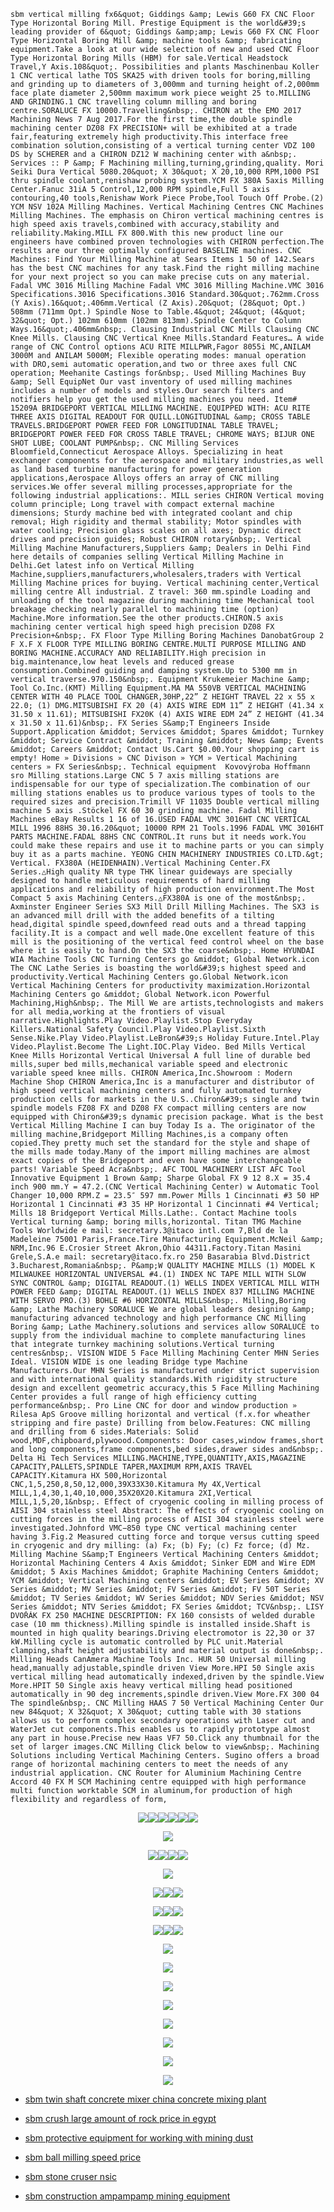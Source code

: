 
```
sbm vertical milling fx6&quot; Giddings &amp; Lewis G60 FX CNC Floor Type Horizontal Boring Mill. Prestige Equipment is the world&#39;s leading provider of 6&quot; Giddings &amp;amp; Lewis G60 FX CNC Floor Type Horizontal Boring Mill &amp; machine tools &amp; fabricating equipment.Take a look at our wide selection of new and used CNC Floor Type Horizontal Boring Mills (HBM) for sale.Vertical Headstock Travel,Y Axis.108&quot;. Possibilities and plants Maschinenbau Koller 1 CNC vertical lathe TOS SKA25 with driven tools for boring,milling and grinding up to diameters of 3,000mm and turning height of.2,000mm face plate diameter 2,500mm maximum work piece weight 25 to.MILLING AND GRINDING.1 CNC travelling column milling and boring centre.SORALUCE FX 10000.Travelling&nbsp;. CHIRON at the EMO 2017 Machining News 7 Aug 2017.For the first time,the double spindle machining center DZ08 FX PRECISION+ will be exhibited at a trade fair,featuring extremely high productivity.This interface free combination solution,consisting of a vertical turning center VDZ 100 DS by SCHERER and a CHIRON DZ12 W machining center with a&nbsp;. Services :: P &amp; F Machining milling,turning,grinding,quality. Mori Seiki Dura Vertical 5080.20&quot; X 30&quot; X 20,10,000 RPM,1000 PSI thru spindle coolant,renishaw probing system.YCM FX 380A 5axis Milling Center.Fanuc 31iA 5 Control,12,000 RPM spindle,Full 5 axis contouring,40 tools,Renishaw Work Piece Probe,Tool Touch Off Probe.(2) YCM NSV 102A Milling Machines. Vertical Machining Centres CNC Machines Milling Machines. The emphasis on Chiron vertical machining centres is high speed axis travels,combined with accuracy,stability and reliability.Making.MILL FX 800.With this new product line our engineers have combined proven technologies with CHIRON perfection.The results are our three optimally configured BASELINE machines. CNC Machines: Find Your Milling Machine at Sears Items 1 50 of 142.Sears has the best CNC machines for any task.Find the right milling machine for your next project so you can make precise cuts on any material. Fadal VMC 3016 Milling Machine Fadal VMC 3016 Milling Machine.VMC 3016 Specifications.3016 Specifications.3016 Standard.30&quot;.762mm.Cross (Y Axis).16&quot;.406mm.Vertical (Z Axis).20&quot; (28&quot; Opt.) 508mm (711mm Opt.) Spindle Nose to Table.4&quot; 24&quot; (4&quot; 32&quot; Opt.) 102mm 610mm (102mm 813mm).Spindle Center to Column Ways.16&quot;.406mm&nbsp;. Clausing Industrial CNC Mills Clausing CNC Knee Mills. Clausing CNC Vertical Knee Mills.Standard Features… A wide range of CNC Control options ACU RITE MILLPWR,Fagor 8055i MC,ANILAM 3000M and ANILAM 5000M; Flexible operating modes: manual operation with DRO,semi automatic operation,and two or three axes full CNC operation; Meehanite Castings for&nbsp;. Used Milling Machines Buy &amp; Sell EquipNet Our vast inventory of used milling machines includes a number of models and styles.Our search filters and notifiers help you get the used milling machines you need. Item# 15209A BRIDGEPORT VERTICAL MILLING MACHINE. EQUIPPED WITH: ACU RITE THREE AXIS DIGITAL READOUT FOR QUILL.LONGITUDINAL &amp; CROSS TABLE TRAVELS.BRIDGEPORT POWER FEED FOR LONGITUDINAL TABLE TRAVEL; BRIDGEPORT POWER FEED FOR CROSS TABLE TRAVEL; CHROME WAYS; BIJUR ONE SHOT LUBE; COOLANT PUMP&nbsp;. CNC Milling Services Bloomfield,Connecticut Aerospace Alloys. Specializing in heat exchanger components for the aerospace and military industries,as well as land based turbine manufacturing for power generation applications,Aerospace Alloys offers an array of CNC milling services.We offer several milling processes,appropriate for the following industrial applications:. MILL series CHIRON Vertical moving column principle; Long travel with compact external machine dimensions; Sturdy machine bed with integrated coolant and chip removal; High rigidity and thermal stability; Motor spindles with water cooling; Precision glass scales on all axes; Dynamic direct drives and precision guides; Robust CHIRON rotary&nbsp;. Vertical Milling Machine Manufacturers,Suppliers &amp; Dealers in Delhi Find here details of companies selling Vertical Milling Machine in Delhi.Get latest info on Vertical Milling Machine,suppliers,manufacturers,wholesalers,traders with Vertical Milling Machine prices for buying. Vertical machining center,Vertical milling centre All industrial. Z travel: 360 mm.spindle Loading and unloading of the tool magazine during machining time Mechanical tool breakage checking nearly parallel to machining time (option) Machine.More information.See the other products.CHIRON.5 axis machining center vertical high speed high precision DZ08 FX Precision+&nbsp;. FX Floor Type Milling Boring Machines DanobatGroup 2 F X.F X FLOOR TYPE MILLING BORING CENTRE.MULTI PURPOSE MILLING AND BORING MACHINE.ACCURACY AND RELIABILITY.High precision in big.maintenance,low heat levels and reduced grease consumption.Combined guiding and damping system.Up to 5300 mm in vertical traverse.970.150&nbsp;. Equipment Krukemeier Machine &amp; Tool Co.Inc.(KMT) Milling Equipment.MA MA 550VB VERTICAL MACHINING CENTER WITH 40 PLACE TOOL CHANGER,30HP,22” Z HEIGHT TRAVEL 22 x 55 x 22.0; (1) DMG.MITSUBISHI FX 20 (4) AXIS WIRE EDM 11” Z HEIGHT (41.34 x 31.50 x 11.61); MITSUBISHI FX20K (4) AXIS WIRE EDM 24” Z HEIGHT (41.34 x 31.50 x 11.61)&nbsp;. FX Series S&amp;T Engineers Inside Support.Application &middot; Services &middot; Spares &middot; Turnkey &middot; Service Contract &middot; Training &middot; News &amp; Events &middot; Careers &middot; Contact Us.Cart $0.00.Your shopping cart is empty! Home » Divisions » CNC Divison » YCM » Vertical Machining centers » FX Series&nbsp;. Technical equipment  Kovovýroba Hoffmann sro Milling stations.Large CNC 5 7 axis milling stations are indispensable for our type of specialization.The combination of our milling stations enables us to produce various types of tools to the required sizes and precision.Trimill VF 11035 Double vertical milling machine 5 axis .Stöckel FX 60 30 grinding machine. Fadal Milling Machines eBay Results 1 16 of 16.USED FADAL VMC 3016HT CNC VERTICAL MILL 1996 88HS 30.16.20&quot; 10000 RPM 21 Tools.1996 FADAL VMC 3016HT PARTS MACHINE.FADAL 88HS CNC CONTROL.It runs but it needs work.You could make these repairs and use it to machine parts or you can simply buy it as a parts machine. YEONG CHIN MACHINERY INDUSTRIES CO.LTD.&gt; Vertical. FX380A (HEIDENHAIN).Vertical Machining Center.FX Series.△High quality NR type THK linear guideways are specially designed to handle meticulous requirements of hard milling applications and reliability of high production environment.The Most Compact 5 axis Machining Centers.△FX380A is one of the most&nbsp;. Axminster Engineer Series SX3 Mill Drill Milling Machines. The SX3 is an advanced mill drill with the added benefits of a tilting head,digital spindle speed,downfeed read outs and a thread tapping facility.It is a compact and well made.One excellent feature of this mill is the positioning of the vertical feed control wheel on the base where it is easily to hand.On the SX3 the coarse&nbsp;. Home HYUNDAI WIA Machine Tools CNC Turning Centers go &middot; Global Network.icon The CNC Lathe Series is boasting the world&#39;s highest speed and productivity.Vertical Machining Centers go.Global Network.icon Vertical Machining Centers for productivity maximization.Horizontal Machining Centers go &middot; Global Network.icon Powerful Machining,High&nbsp;. The Mill We are artists,technologists and makers for all media,working at the frontiers of visual narrative.Highlights.Play Video.Playlist.Stop Everyday Killers.National Safety Council.Play Video.Playlist.Sixth Sense.Nike.Play Video.Playlist.LeBron&#39;s Holiday Future.Intel.Play Video.Playlist.Become The Light.IOC.Play Video. Bed Mills Vertical Knee Mills Horizontal Vertical Universal A full line of durable bed mills,super bed mills,mechanical variable speed and electronic variable speed knee mills. CHIRON America,Inc.Showroom : Modern Machine Shop CHIRON America,Inc is a manufacturer and distributor of high speed vertical machining centers and fully automated turnkey production cells for markets in the U.S..Chiron&#39;s single and twin spindle models FZ08 FX and DZ08 FX compact milling centers are now equipped with Chiron&#39;s dynamic precision package. What is the best Vertical Milling Machine I can buy Today Is a. The originator of the milling machine,Bridgeport Milling Machines,is a company often copied.They pretty much set the standard for the style and shape of the mills made today.Many of the import milling machines are almost exact copies of the Bridgeport and even have some interchangeable parts! Variable Speed Acra&nbsp;. AFC TOOL MACHINERY LIST AFC Tool Innovative Equipment 1 Brown &amp; Sharpe Global FX 9 12 8.X = 35.4 inch 900 mm.Y = 47.2.(CNC Vertical Machining Center) w Automatic Tool Changer 10,000 RPM.Z = 23.5″ 597 mm.Power Mills 1 Cincinnati #3 50 HP Horizontal 1 Cincinnati #3 35 HP Horizontal 1 Cincinnati #4 Vertical; Mills 18 Bridgeport Vertical Mills.Lathe:. Contact Machine tools Vertical turning &amp; boring mills,horizontal. Titan TMG Machine Tools Worldwide e mail: secretary.3@itaco intl.com 7,Bld de la Madeleine 75001 Paris,France.Tire Manufacturing Equipment.McNeil &amp; NRM,Inc.96 E.Crosier Street Akron,Ohio 44311.Factory.Titan Masini Grele,S.A.e mail: secretary@itaco.fx.ro 250 Basarabia Blvd.District 3.Bucharest,Romania&nbsp;. P&amp;W QUALITY MACHINE MILLS (1) MODEL K MILWAUKEE HORIZONTAL UNIVERSAL #4.(1) INDEX NC TAPE MILL WITH SLOW SYNC CONTROL &amp; DIGITAL READOUT.(1) WELLS INDEX VERTICAL MILL WITH POWER FEED &amp; DIGITAL READOUT.(1) WELLS INDEX 837 MILLING MACHINE WITH SERVO PRO.(3) BOHLE #6 HORIZONTAL MILLS&nbsp;. Milling,Boring &amp; Lathe Machinery SORALUCE We are global leaders designing &amp; manufacturing advanced technology and high performance CNC Milling Boring &amp; Lathe Machinery.solutions and services allow SORALUCE to supply from the individual machine to complete manufacturing lines that integrate turnkey machining solutions.Vertical turning centres&nbsp;. VISION WIDE 5 Face Milling Machining Center MHN Series Ideal. VISION WIDE is one leading Bridge type Machine Manufacturers.Our MHN Series is manufactured under strict supervision and with international quality standards.With rigidity structure design and excellent geometric accuracy,this 5 Face Milling Machining Center provides a full range of high efficiency cutting performance&nbsp;. Pro Line CNC for door and window production » Rilesa ApS Groove milling horizontal and vertical (f.x.for wheather stripping and fire paste) Drilling from below.Features: CNC milling and drilling from 6 sides.Materials: Solid wood,MDF,chipboard,plywoood.Components: Door cases,window frames,short and long components,frame components,bed sides,drawer sides and&nbsp;. Delta Hi Tech Services MILLING.MACHINE,TYPE,QUANTITY,AXIS,MAGAZINE CAPACITY,PALLETS,SPINDLE TAPER,MAXIMUM RPM,AXIS TRAVEL CAPACITY.Kitamura HX 500,Horizontal CNC,1,5,250,8,50,12,000,39X33X30.Kitamura My 4X,Vertical MILL,1,4,30,1,40,10,000,35X20X20.Kitamura 2XI,Vertical MILL,1,5,20,1&nbsp;. Effect of cryogenic cooling in milling process of AISI 304 stainless steel Abstract: The effects of cryogenic cooling on cutting forces in the milling process of AISI 304 stainless steel were investigated.Johnford VMC−850 type CNC vertical machining center having 3.Fig.2 Measured cutting force and torque versus cutting speed in cryogenic and dry milling: (a) Fx; (b) Fy; (c) Fz force; (d) Mz. Milling Machine S&amp;T Engineers Vertical Machining Centers &middot; Horizontal Machining Centers 4 Axis &middot; Sinker EDM and Wire EDM &middot; 5 Axis Machines &middot; Graphite Machining Centers &middot; YCM &middot; Vertical Machining centers &middot; EV Series &middot; XV Series &middot; MV Series &middot; FV Series &middot; FV 50T Series &middot; TV Series &middot; WV Series &middot; NDV Series &middot; NSV Series &middot; NTV Series &middot; FX Series &middot; TCV&nbsp;. LISY DVOŘÁK FX 250 MACHINE DESCRIPTION: FX 160 consists of welded durable case (10 mm thickness).Milling spindle is installed inside.Shaft is mounted in high quality bearings.Driving electromotor is 22,30 or 37 kW.Milling cycle is automatic controlled by PLC unit.Material clamping,shaft height adjustability and material output is done&nbsp;. Milling Heads CanAmera Machine Tools Inc. HUR 50 Universal milling head,manually adjustable,spindle driven View More.HPI 50 Single axis vertical milling head automatically indexed,driven by the spindle.View More.HPIT 50 Single axis heavy vertical milling head positioned automatically in 90 deg increments,spindle driven.View More.FX 300 04 The spindle&nbsp;. CNC Milling HAAS 7 50 Vertical Machining Center Our new 84&quot; X 32&quot; X 30&quot; cutting table with 30 stations allows us to perform complex secondary operations with Laser cut and WaterJet cut components.This enables us to rapidly prototype almost any part in house.Precise new Haas VF7 50.Click any thumbnail for the set of larger images.CNC Milling Click below to view&nbsp;. Machining Solutions including Vertical Machining Centers. Sugino offers a broad range of horizontal machining centers to meet the needs of any industrial application. CNC Router for Aluminium Machining Centre Accord 40 FX M SCM Machining centre equipped with high performance multi function worktable SCM in aluminum,for production of high flexibility and regardless of form, 
```

<div align="center">
  
<a rel="nofollow" href="https://m.shibang-china.com?f=github&k=sbm+vertical+milling+fx"><img src="https://static.shibang-china.com/en/l.png"></a><img src="https://static.shibang-china.com/en/hw.png"><a rel="nofollow" href="https://m.shibang-china.com/product/?f=github&k=sbm+vertical+milling+fx"><img src="https://static.shibang-china.com/en/p.png"></a><a rel="nofollow" href="https://m.shibang-china.com/cases/?f=github&k=sbm+vertical+milling+fx"><img src="https://static.shibang-china.com/en/c.png"></a><a rel="nofollow" href="https://m.shibang-china.com/news/?f=github&k=sbm+vertical+milling+fx"><img src="https://static.shibang-china.com/en/n.png"></a><a rel="nofollow" href="https://m.shibang-china.com?f=github&k=sbm+vertical+milling+fx"><img src="https://static.shibang-china.com/en/m.png"></a>

<a rel="nofollow" href="https://m.shibang-china.com/product/?f=github&k=sbm+vertical+milling+fx"><img src="https://static.shibang-china.com/en/b.jpg"></a>
  
<a rel="nofollow" href="https://m.shibang-china.com/solution-aggregate.html?f=github&k=sbm+vertical+milling+fx"><img src="https://static.shibang-china.com/en/a.jpg"></a><a rel="nofollow" href="https://m.shibang-china.com/solution-mine.html?f=github&k=sbm+vertical+milling+fx"><img src="https://static.shibang-china.com/en/m.jpg"></a><a rel="nofollow" href="https://m.shibang-china.com/solution-mill.html?f=github&k=sbm+vertical+milling+fx"><img src="https://static.shibang-china.com/en/g.jpg"></a><a rel="nofollow" href="https://m.shibang-china.com/solution-epc.html?f=github&k=sbm+vertical+milling+fx"><img src="https://static.shibang-china.com/en/e.jpg"></a>

<a rel="nofollow" href="https://m.shibang-china.com/product/?f=github&k=sbm+vertical+milling+fx"><img src="https://static.shibang-china.com/en/a-p.png"></a>

<a rel="nofollow" href="https://m.shibang-china.com/product/crusher/c6x.html?f=github&k=sbm+vertical+milling+fx"><img src="https://static.shibang-china.com/en/j.jpg"></a><a rel="nofollow" href="https://m.shibang-china.com/product/crusher/ci5x.html?f=github&k=sbm+vertical+milling+fx"><img src="https://static.shibang-china.com/en/i.jpg"></a><a rel="nofollow" href="https://m.shibang-china.com/product/crusher/hst.html?f=github&k=sbm+vertical+milling+fx"><img src="https://static.shibang-china.com/en/c.jpg"></a>

<a rel="nofollow" href="https://m.shibang-china.com/product/mill/mtw.html?f=github&k=sbm+vertical+milling+fx"><img src="https://static.shibang-china.com/en/mtw.jpg"></a><a rel="nofollow" href="https://m.shibang-china.com/product/mill/scm.html?f=github&k=sbm+vertical+milling+fx"><img src="https://static.shibang-china.com/en/scm.jpg"></a><a rel="nofollow" href="https://m.shibang-china.com/product/mill/lm.html?f=github&k=sbm+vertical+milling+fx"><img src="https://static.shibang-china.com/en/lm.jpg"></a>

<a rel="nofollow" href="https://m.shibang-china.com/product/sand/vsi6x.html?f=github&k=sbm+vertical+milling+fx"><img src="https://static.shibang-china.com/en/6x.jpg"></a><a rel="nofollow" href="https://m.shibang-china.com/product/sand/vu.html?f=github&k=sbm+vertical+milling+fx"><img src="https://static.shibang-china.com/en/vu.jpg"></a><a rel="nofollow" href="https://m.shibang-china.com/product/mobile/klun.html?f=github&k=sbm+vertical+milling+fx"><img src="https://static.shibang-china.com/en/k.jpg"></a>

<a rel="nofollow" href="https://m.shibang-china.com/cases/?f=github&k=sbm+vertical+milling+fx"><img src="https://static.shibang-china.com/en/case.png"></a>

<a rel="nofollow" href="https://m.shibang-china.com/cases/aggregate/202.html?f=github&k=sbm+vertical+milling+fx"><img src="https://static.shibang-china.com/en/c-1.jpg"></a>

<a rel="nofollow" href="https://m.shibang-china.com/cases/aggregate/203.html?f=github&k=sbm+vertical+milling+fx"><img src="https://static.shibang-china.com/en/c-2.jpg"></a>

<a rel="nofollow" href="https://m.shibang-china.com/cases/mill/123.html?f=github&k=sbm+vertical+milling+fx"><img src="https://static.shibang-china.com/en/c-3.jpg"></a>

<a rel="nofollow" href="https://m.shibang-china.com/contact_us.html?f=github&k=sbm+vertical+milling+fx"><img src="https://static.shibang-china.com/en/contact.png"></a>

<a rel="nofollow" href="https://swt.shibang-china.com/?f=github&k=sbm+vertical+milling+fx"><img src="https://static.shibang-china.com/en/chat.png"></a>

<a rel="nofollow" href="https://whatsapp.shibangsoft.com/WhatsApp.php?f=github&k=sbm+vertical+milling+fx"><img src="https://static.shibang-china.com/en/whatsapp.png"></a>

<a rel="nofollow" href="https://m.shibang-china.com/?f=github&k=sbm+vertical+milling+fx"><img src="https://static.shibang-china.com/en/website.png"></a>

</div>


* [sbm twin shaft concrete mixer china concrete mixing plant](sbm%20twin%20shaft%20concrete%20mixer%20china%20concrete%20mixing%20plant.md)

* [sbm crush large amount of rock price in egypt](sbm%20crush%20large%20amount%20of%20rock%20price%20in%20egypt.md)

* [sbm protective equipment for working with mining dust](sbm%20protective%20equipment%20for%20working%20with%20mining%20dust.md)

* [sbm ball milling speed price](sbm%20ball%20milling%20speed%20price.md)

* [sbm stone cruser nsic](sbm%20stone%20cruser%20nsic.md)

* [sbm construction ampampamp mining equipment](sbm%20construction%20ampampamp%20mining%20equipment.md)
